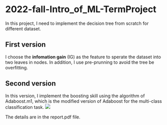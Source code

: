 # 2022-fall-Intro_of_ML-TermProject
In this project, I need to implement the decision tree from scratch for different dataset.

## First version
I choose the **infomation gain** (IG) as the feature to sperate the dataset into two leaves in nodes. In addition, I use pre-prunning to avoid the tree be overfitting.

## Second version
In this version, I implement the boosting skill using the algorithm of Adaboost.m1, which is the modified version of Adaboost for the multi-class classification task.
![](https://i.imgur.com/AteJ5lc.png)

The details are in the report.pdf file.
